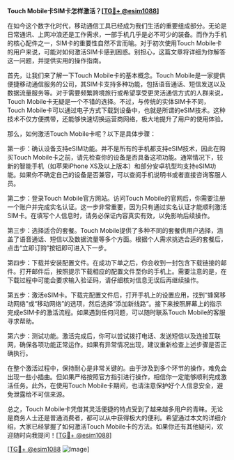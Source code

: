 **Touch Mobile卡SIM卡怎样激活？[[TG💪+ @esim1088](https://t.me/s/esim1088)]**

在如今这个数字化时代，移动通信工具已经成为我们生活的重要组成部分。无论是日常通讯、上网冲浪还是工作需求，一部手机几乎是必不可少的装备。而作为手机的核心配件之一，SIM卡的重要性自然不言而喻。对于初次使用Touch Mobile卡的用户来说，可能对如何激活SIM卡感到困惑。别担心，这篇文章将详细为你解答这一问题，并提供实用的操作指南。

首先，让我们来了解一下Touch Mobile卡的基本概念。Touch Mobile是一家提供便捷移动通信服务的公司，其SIM卡支持多种功能，包括语音通话、短信发送以及数据流量服务等。对于需要频繁跨境旅行或希望享受更灵活通信方式的人群来说，Touch Mobile卡无疑是一个不错的选择。不过，与传统的实体SIM卡不同，Touch Mobile卡可以通过电子方式下载到设备中，也就是所谓的eSIM技术。这种技术不仅方便携带，还能够快速切换运营商网络，极大地提升了用户的使用体验。

那么，如何激活Touch Mobile卡呢？以下是具体步骤：

第一步：确认设备支持eSIM功能。并不是所有的手机都支持eSIM技术，因此在购买Touch Mobile卡之前，请先检查你的设备是否具备这项功能。通常情况下，较新的智能手机（如苹果iPhone XS及以上版本）和部分安卓机型均支持eSIM功能。如果你不确定自己的设备是否兼容，可以查阅手机说明书或者直接咨询客服人员。

第二步：登录Touch Mobile官方网站。访问Touch Mobile的官网后，你需要注册一个账户并完成实名认证。这一步非常重要，因为只有通过实名认证才能顺利激活SIM卡。在填写个人信息时，请务必保证内容真实有效，以免影响后续操作。

第三步：选择适合的套餐。Touch Mobile提供了多种不同的套餐供用户选择，涵盖了语音通话、短信以及数据流量等多个方面。根据个人需求挑选合适的套餐后，点击“立即订购”按钮即可进入下一步。

第四步：下载并安装配置文件。在成功下单之后，你会收到一封包含下载链接的邮件。打开邮件后，按照提示下载相应的配置文件至你的手机上。需要注意的是，在下载过程中可能会要求输入验证码，请仔细核对信息无误后再继续操作。

第五步：激活eSIM卡。下载完配置文件后，打开手机上的设置应用，找到“蜂窝移动网络”或“移动网络”的选项，然后选择“添加新线路”。接下来按照屏幕上的指示完成eSIM卡的激活流程。如果遇到任何问题，可以随时联系Touch Mobile的客服寻求帮助。

第六步：测试功能。激活完成后，你可以尝试拨打电话、发送短信以及连接互联网，确保各项功能正常运作。如果有异常情况出现，建议重新检查上述步骤是否正确执行。

在整个激活过程中，保持耐心是非常关键的。由于涉及到多个环节的操作，难免会出现一些小插曲。但如果严格按照官方指引进行操作，相信你一定能够顺利完成激活任务。此外，在使用Touch Mobile卡期间，也请注意保护好个人信息安全，避免泄露给不可信来源。

总之，Touch Mobile卡凭借其灵活便捷的特点受到了越来越多用户的青睐。无论是商务人士还是普通消费者，都可以从中获得极大的便利。希望通过本文的详细介绍，大家已经掌握了如何激活Touch Mobile卡的方法。如果你还有其他疑问，欢迎随时向我提问！[[TG💪+ @esim1088](https://t.me/s/esim1088)]

[[TG💪+ @esim1088](https://t.me/s/esim1088) ![Image](https://i.postimg.cc/4NQfJmqS/Snipaste-2025-05-13-00-14-12.png)]